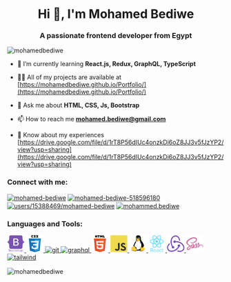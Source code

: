 <h1 align="center">Hi 👋, I'm Mohamed Bediwe</h1>
<h3 align="center">A passionate frontend developer from Egypt</h3>

<p align="left"> <img src="https://komarev.com/ghpvc/?username=mohamedbediwe&label=Profile%20views&color=0e75b6&style=flat" alt="mohamedbediwe" /> </p>

- 🌱 I’m currently learning **React.js, Redux, GraphQL, TypeScript**

- 👨‍💻 All of my projects are available at [https://mohamedbediwe.github.io/Portfolio/](https://mohamedbediwe.github.io/Portfolio/)

- 💬 Ask me about **HTML, CSS, Js, Bootstrap**

- 📫 How to reach me **mohamed.bediwe@gmail.com**

- 📄 Know about my experiences [https://drive.google.com/file/d/1rT8P56dIUc4onzkDi6oZ8JJ3v5fJzYP2/view?usp=sharing](https://drive.google.com/file/d/1rT8P56dIUc4onzkDi6oZ8JJ3v5fJzYP2/view?usp=sharing)

<h3 align="left">Connect with me:</h3>
<p align="left">
<a href="https://codepen.io/mohamed-bediwe" target="blank"><img align="center" src="https://raw.githubusercontent.com/rahuldkjain/github-profile-readme-generator/master/src/images/icons/Social/codepen.svg" alt="mohamed-bediwe" height="30" width="40" /></a>
<a href="https://linkedin.com/in/mohamed-bediwe-518596180" target="blank"><img align="center" src="https://raw.githubusercontent.com/rahuldkjain/github-profile-readme-generator/master/src/images/icons/Social/linked-in-alt.svg" alt="mohamed-bediwe-518596180" height="30" width="40" /></a>
<a href="https://stackoverflow.com/users/users/15388469/mohamed-bediwe" target="blank"><img align="center" src="https://raw.githubusercontent.com/rahuldkjain/github-profile-readme-generator/master/src/images/icons/Social/stack-overflow.svg" alt="users/15388469/mohamed-bediwe" height="30" width="40" /></a>
<a href="https://fb.com/mohammed.bediwe" target="blank"><img align="center" src="https://raw.githubusercontent.com/rahuldkjain/github-profile-readme-generator/master/src/images/icons/Social/facebook.svg" alt="mohammed.bediwe" height="30" width="40" /></a>
</p>

<h3 align="left">Languages and Tools:</h3>
<p align="left"> <a href="https://getbootstrap.com" target="_blank" rel="noreferrer"> <img src="https://raw.githubusercontent.com/devicons/devicon/master/icons/bootstrap/bootstrap-plain-wordmark.svg" alt="bootstrap" width="40" height="40"/> </a> <a href="https://www.w3schools.com/css/" target="_blank" rel="noreferrer"> <img src="https://raw.githubusercontent.com/devicons/devicon/master/icons/css3/css3-original-wordmark.svg" alt="css3" width="40" height="40"/> </a> <a href="https://git-scm.com/" target="_blank" rel="noreferrer"> <img src="https://www.vectorlogo.zone/logos/git-scm/git-scm-icon.svg" alt="git" width="40" height="40"/> </a> <a href="https://graphql.org" target="_blank" rel="noreferrer"> <img src="https://www.vectorlogo.zone/logos/graphql/graphql-icon.svg" alt="graphql" width="40" height="40"/> </a> <a href="https://www.w3.org/html/" target="_blank" rel="noreferrer"> <img src="https://raw.githubusercontent.com/devicons/devicon/master/icons/html5/html5-original-wordmark.svg" alt="html5" width="40" height="40"/> </a> <a href="https://developer.mozilla.org/en-US/docs/Web/JavaScript" target="_blank" rel="noreferrer"> <img src="https://raw.githubusercontent.com/devicons/devicon/master/icons/javascript/javascript-original.svg" alt="javascript" width="40" height="40"/> </a> <a href="https://www.linux.org/" target="_blank" rel="noreferrer"> <img src="https://raw.githubusercontent.com/devicons/devicon/master/icons/linux/linux-original.svg" alt="linux" width="40" height="40"/> </a> <a href="https://reactjs.org/" target="_blank" rel="noreferrer"> <img src="https://raw.githubusercontent.com/devicons/devicon/master/icons/react/react-original-wordmark.svg" alt="react" width="40" height="40"/> </a> <a href="https://redux.js.org" target="_blank" rel="noreferrer"> <img src="https://raw.githubusercontent.com/devicons/devicon/master/icons/redux/redux-original.svg" alt="redux" width="40" height="40"/> </a> <a href="https://sass-lang.com" target="_blank" rel="noreferrer"> <img src="https://raw.githubusercontent.com/devicons/devicon/master/icons/sass/sass-original.svg" alt="sass" width="40" height="40"/> </a> <a href="https://tailwindcss.com/" target="_blank" rel="noreferrer"> <img src="https://www.vectorlogo.zone/logos/tailwindcss/tailwindcss-icon.svg" alt="tailwind" width="40" height="40"/> </a> </p>

<p><img align="center" src="https://github-readme-stats.vercel.app/api/top-langs?username=mohamedbediwe&show_icons=true&locale=en&layout=compact" alt="mohamedbediwe" /></p>
